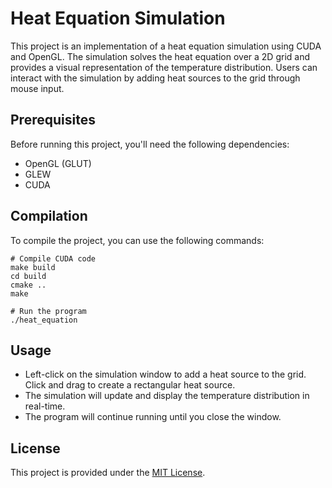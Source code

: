 # Heat Equation Simulation

This project is an implementation of a heat equation simulation using CUDA and
OpenGL. The simulation solves the heat equation over a 2D grid and provides a
visual representation of the temperature distribution. Users can interact with
the simulation by adding heat sources to the grid through mouse input.

## Prerequisites

Before running this project, you'll need the following dependencies:

- OpenGL (GLUT)
- GLEW
- CUDA

## Compilation

To compile the project, you can use the following commands:

```shell
# Compile CUDA code
make build
cd build
cmake ..
make

# Run the program
./heat_equation
```

## Usage

- Left-click on the simulation window to add a heat source to the grid. Click and drag to create a rectangular heat source.
- The simulation will update and display the temperature distribution in real-time.
- The program will continue running until you close the window.

## License

This project is provided under the [MIT License](LICENSE).

